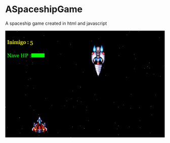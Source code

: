# ASpaceshipGame
A spaceship game created in html and javascript





![Gif](https://github.com/tatiantunes/ASpaceshipGame/raw/main/space.png)

